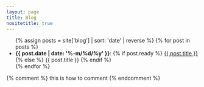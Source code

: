 ```yaml
---
layout: page
title: Blog
nositetitle: true
---
```


<ul>
{% assign posts = site['blog'] | sort: 'date' | reverse %}
{% for post in posts %}
    <li>
    <strong>{{ post.date | date: '%-m/%d/%y' }}</strong>:
    {% if post.ready %}
        <a href="{{ post.url }}">{{ post.title }}</a>
    {% else %}
        {{ post.title }}
    {% endif %}
    </li>
{% endfor %}
</ul>

{% comment %}
this is how to comment
{% endcomment %}
